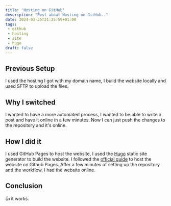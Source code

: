 ```yaml
---
title: 'Hosting on GitHub'
description: "Post about Hosting on GitHub.."
date: 2024-03-25T21:25:59+01:00
tags: 
 - github
 - hosting
 - site
 - hugo
draft: false
---
```


## Previous Setup
I used the hosting I got with my domain name, I build the website locally and used SFTP to upload the files.

## Why I switched
I wanted to have a more automated process, I wanted to be able to write a post and have it online in a few minutes. Now I can just push the changes to the repository and it's online.

## How I did it
I used GitHub Pages to host the website, I used the [Hugo](https://gohugo.io/) static site generator to build the website. I followed the [official guide](https://gohugo.io/hosting-and-deployment/hosting-on-github/) to host the website on Github Pages. After a few minutes of setting up the repository and the workflow, I had the website online.

## Conclusion
:+1: it works.